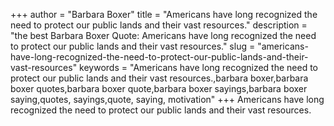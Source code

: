 +++
author = "Barbara Boxer"
title = "Americans have long recognized the need to protect our public lands and their vast resources."
description = "the best Barbara Boxer Quote: Americans have long recognized the need to protect our public lands and their vast resources."
slug = "americans-have-long-recognized-the-need-to-protect-our-public-lands-and-their-vast-resources"
keywords = "Americans have long recognized the need to protect our public lands and their vast resources.,barbara boxer,barbara boxer quotes,barbara boxer quote,barbara boxer sayings,barbara boxer saying,quotes, sayings,quote, saying, motivation"
+++
Americans have long recognized the need to protect our public lands and their vast resources.
